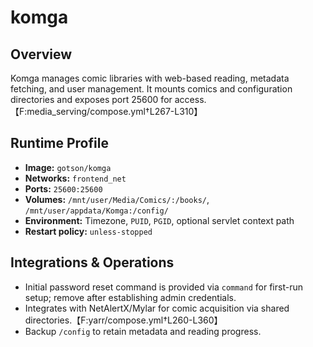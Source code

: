 # komga

## Overview
Komga manages comic libraries with web-based reading, metadata fetching, and user management. It mounts comics and configuration directories and exposes port 25600 for access.【F:media_serving/compose.yml†L267-L310】

## Runtime Profile
- **Image:** `gotson/komga`
- **Networks:** `frontend_net`
- **Ports:** `25600:25600`
- **Volumes:** `/mnt/user/Media/Comics/:/books/`, `/mnt/user/appdata/Komga:/config/`
- **Environment:** Timezone, `PUID`, `PGID`, optional servlet context path
- **Restart policy:** `unless-stopped`

## Integrations & Operations
- Initial password reset command is provided via `command` for first-run setup; remove after establishing admin credentials.
- Integrates with NetAlertX/Mylar for comic acquisition via shared directories.【F:yarr/compose.yml†L260-L360】
- Backup `/config` to retain metadata and reading progress.
